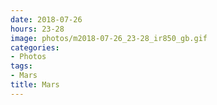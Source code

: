 ```yaml
---
date: 2018-07-26
hours: 23-28
image: photos/m2018-07-26_23-28_ir850_gb.gif
categories: 
- Photos 
tags: 
- Mars 
title: Mars
---
```

